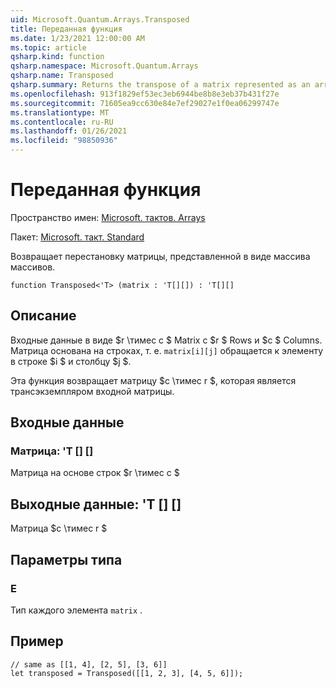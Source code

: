 ```yaml
---
uid: Microsoft.Quantum.Arrays.Transposed
title: Переданная функция
ms.date: 1/23/2021 12:00:00 AM
ms.topic: article
qsharp.kind: function
qsharp.namespace: Microsoft.Quantum.Arrays
qsharp.name: Transposed
qsharp.summary: Returns the transpose of a matrix represented as an array of arrays.
ms.openlocfilehash: 913f1829ef53ec3eb6944be8b8e3eb37b431f27e
ms.sourcegitcommit: 71605ea9cc630e84e7ef29027e1f0ea06299747e
ms.translationtype: MT
ms.contentlocale: ru-RU
ms.lasthandoff: 01/26/2021
ms.locfileid: "98850936"
---
```

# <a name="transposed-function"></a>Переданная функция

Пространство имен: [Microsoft. тактов. Arrays](xref:Microsoft.Quantum.Arrays)

Пакет: [Microsoft. такт. Standard](https://nuget.org/packages/Microsoft.Quantum.Standard)


Возвращает перестановку матрицы, представленной в виде массива массивов.

```qsharp
function Transposed<'T> (matrix : 'T[][]) : 'T[][]
```


## <a name="description"></a>Описание

Входные данные в виде $r \тимес c $ Matrix с $r $ Rows и $c $ Columns.  Матрица основана на строках, т. е. `matrix[i][j]` обращается к элементу в строке $i $ и столбцу $j $.

Эта функция возвращает матрицу $c \тимес r $, которая является трансэкземпляром входной матрицы.

## <a name="input"></a>Входные данные

### <a name="matrix--t"></a>Матрица: 'T [] []

Матрица на основе строк $r \тимес c $



## <a name="output--t"></a>Выходные данные: 'T [] []

Матрица $c \тимес r $

## <a name="type-parameters"></a>Параметры типа

### <a name="t"></a>Е

Тип каждого элемента `matrix` .

## <a name="example"></a>Пример

```qsharp
// same as [[1, 4], [2, 5], [3, 6]]
let transposed = Transposed([[1, 2, 3], [4, 5, 6]]);
```